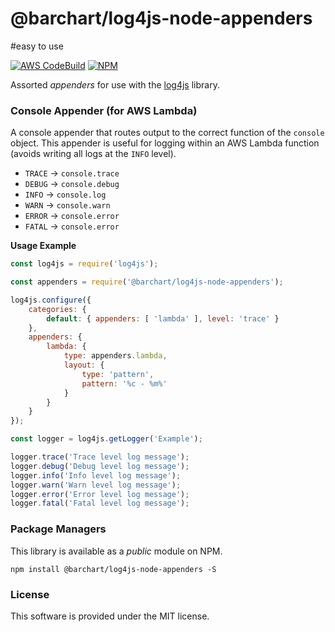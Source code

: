 # @barchart/log4js-node-appenders
#easy to use

[![AWS CodeBuild](https://codebuild.us-east-1.amazonaws.com/badges?uuid=eyJlbmNyeXB0ZWREYXRhIjoiWXVHSTFxZHNGYnJ1SVM0LzZsdHEvU0ZIRlpYUUhvN2FJWm1kUE01dStHeGtuTmJQVmQrY2hKUXQxTEl6RmQzOUZUdlZNaWtLNmNhNHhFM3drRkRFamVvPSIsIml2UGFyYW1ldGVyU3BlYyI6IkRsWndGZFVsTUNBd1BIS3AiLCJtYXRlcmlhbFNldFNlcmlhbCI6MX0%3D&branch=master)](https://github.com/barchart/log4js-node-appenders)
[![NPM](https://img.shields.io/npm/v/@barchart/log4js-node-appenders)](https://www.npmjs.com/package/@barchart/log4js-node-appenders)

Assorted _appenders_ for use with the [log4js](https://github.com/log4js-node/log4js-node) library.

### Console Appender (for AWS Lambda)

A console appender that routes output to the correct function of the ```console``` object. This appender is useful for logging within an AWS Lambda function (avoids writing all logs at the ```INFO``` level).

* ```TRACE``` -> ```console.trace```
* ```DEBUG``` -> ```console.debug```
* ```INFO``` -> ```console.log```
* ```WARN``` -> ```console.warn```
* ```ERROR``` -> ```console.error```
* ```FATAL``` -> ```console.error```

**Usage Example**

```js
const log4js = require('log4js');

const appenders = require('@barchart/log4js-node-appenders');

log4js.configure({
	categories: {
		default: { appenders: [ 'lambda' ], level: 'trace' }
	},
	appenders: {
		lambda: {
			type: appenders.lambda,
			layout: {
				type: 'pattern',
				pattern: '%c - %m%'
			}
		}
	}
});

const logger = log4js.getLogger('Example');

logger.trace('Trace level log message');
logger.debug('Debug level log message');
logger.info('Info level log message');
logger.warn('Warn level log message');
logger.error('Error level log message');
logger.fatal('Fatal level log message');
```

### Package Managers

This library is available as a *public* module on NPM.

```shell
npm install @barchart/log4js-node-appenders -S
```




### License

This software is provided under the MIT license.




